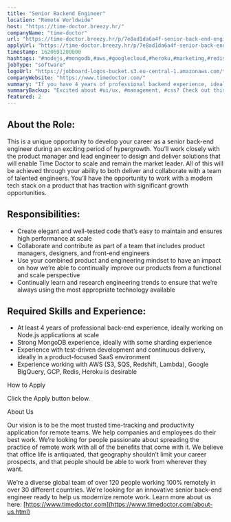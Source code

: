 ```yaml
---
title: "Senior Backend Engineer"
location: "Remote Worldwide"
host: "https://time-doctor.breezy.hr/"
companyName: "time-doctor"
url: "https://time-doctor.breezy.hr/p/7e8ad1da6a4f-senior-back-end-engineer-100-remote"
applyUrl: "https://time-doctor.breezy.hr/p/7e8ad1da6a4f-senior-back-end-engineer-100-remote/apply"
timestamp: 1620691200000
hashtags: "#nodejs,#mongodb,#aws,#googlecloud,#heroku,#marketing,#redis,#mongodb"
jobType: "software"
logoUrl: "https://jobboard-logos-bucket.s3.eu-central-1.amazonaws.com/time-doctor"
companyWebsite: "https://www.timedoctor.com/"
summary: "If you have 4 years of professional backend experience, ideally working on Node, Time-doctor is looking for someone with your knowledge."
summaryBackup: "Excited about #ui/ux, #management, #css? Check out this job post!"
featured: 2
---
```


## About the Role:

This is a unique opportunity to develop your career as a senior back-end engineer during an exciting period of hypergrowth. You’ll work closely with the product manager and lead engineer to design and deliver solutions that will enable Time Doctor to scale and remain the market leader. All of this will be achieved through your ability to both deliver and collaborate with a team of talented engineers. You’ll have the opportunity to work with a modern tech stack on a product that has traction with significant growth opportunities.

## Responsibilities:

*   Create elegant and well-tested code that’s easy to maintain and ensures high performance at scale
*   Collaborate and contribute as part of a team that includes product managers, designers, and front-end engineers
*   Use your combined product and engineering mindset to have an impact on how we’re able to continually improve our products from a functional and scale perspective
*   Continually learn and research engineering trends to ensure that we’re always using the most appropriate technology available

## Required Skills and Experience:

*   At least 4 years of professional back-end experience, ideally working on Node.js applications at scale
*   Strong MongoDB experience, ideally with some sharding experience
*   Experience with test-driven development and continuous delivery, ideally in a product-focused SaaS environment
*   Experience working with AWS (S3, SQS, Redshift, Lambda), Google BigQuery, GCP, Redis, Heroku is desirable

How to Apply

Click the Apply button below.

About Us

Our vision is to be the most trusted time-tracking and productivity application for remote teams. We help companies and employees do their best work. We’re looking for people passionate about spreading the practice of remote work with all of the benefits that come with it. We believe that office life is antiquated, that geography shouldn’t limit your career prospects, and that people should be able to work from wherever they want.

We’re a diverse global team of over 120 people working 100% remotely in over 30 different countries. We’re looking for an innovative senior back-end engineer ready to help us modernize remote work. Learn more about us here: [https://www.timedoctor.com](https://www.timedoctor.com/about-us.html)
